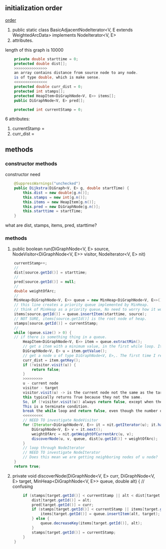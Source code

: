 

## initialization order
[order](https://stackoverflow.com/questions/2007666/in-what-order-do-static-instance-initializer-blocks-in-java-run)
1. public static class BasicAdjacentNodeIterator<V, E extends WeightedArcData> implements NodeIterator<V, E>
2. attributes.


length of this graph is 10000


```java
	private double starttime = 0;
	protected double dist[];
	>>>>>>>>>>>>>>>
	an array contains distance from source node to any node.
	is of type double, which is make sense.
	<<<<<<<<<<<<<<<
	protected double curr_dist = 0;
	protected int stamps[];
	protected HeapItem<DiGraphNode<V, E>> items[];
	public DiGraphNode<V, E> pred[];

	protected int currentStamp = 0;
```
	
6 attributes:
1. currentStamp = 
2. curr_dist =


## methods

### constructor methods
constructor need

```java
	@SuppressWarnings("unchecked")
	public Dijkstra(DiGraph<V, E> g, double startTime) {
		this.dist = new double[g.n()];
		this.stamps = new int[g.n()];
		this.items = new HeapItem[g.n()];
		this.pred = new DiGraphNode[g.n()];
		this.starttime = startTime;
	}
```
what are dist, stamps, items, pred, starttime?

### methods
1. public boolean run(DiGraphNode<V, E> source, NodeVisitor<DiGraphNode<V, E>> visitor, NodeIterator<V, E> nit)

```java
	currentStamp++;
	//
	dist[source.getId()] = starttime;
	//
	pred[source.getId()] = null;
	// 
	double weightOfArc; 
	// 
	MinHeap<DiGraphNode<V, E>> queue = new MinHeap<DiGraphNode<V, E>>();
	// this line creates a priority queue implemented by MinHeap.
	// think of MinHeap as a priority queue, No need to worry how it works for now.
	items[source.getId()] = queue.insertItem(starttime, source);
	// NOT SURE, items[source.getId()] is the root node of heap.
	stamps[source.getId()] = currentStamp;
	// 
	while (queue.size() > 0) {
	// if there is something thing in a queue.
		HeapItem<DiGraphNode<V, E>> item = queue.extractMin();
		// get a item with a minimum value, in the first while loop. It is a root node.
		DiGraphNode<V, E> u = item.getValue();
		// get a node u of type DiGraphNode<V, E>,. The first time I read, I am confused with this.
		curr_dist = item.getKey();
		if (!visitor.visit(u)) {
			return false;
		}
		>>>>>>>>>
		u - current node
		visitor - target
		visitor.visit(u) -> is the current node not the same as the target node?
		this typically returns True because they not the same.
		So, if (!visitor.visit(u)) always return false, except when they found.
		This is a terminate condition.
		break the while loop and return false, even though the number of queue is still greater than 0.
		<<<<<<<<<
		// NEED TO investigate NodeVisitor
		for (Iterator<DiGraphNode<V, E>> it = nit.getIterator(u); it.hasNext();) {
			DiGraphNode<V, E> v = it.next();
			weightOfArc = nit.getWeightOfCurrentArc(u, v);
			discoverNode(u, v, queue, dist[u.getId()] + weightOfArc);
		}
		// loop through NodeIterator
		// NEED TO investigate NodeIterator
		// Does this mean we are getting neighboring nodes of u node?
	}
	return true;
```
2. private void discoverNode(DiGraphNode<V, E> curr, DiGraphNode<V, E> target, MinHeap<DiGraphNode<V, E>> queue,
			double alt) {
// confusing

```java
		if (stamps[target.getId()] < currentStamp || alt < dist[target.getId()]) {
			dist[target.getId()] = alt;
			pred[target.getId()] = curr;
			if (stamps[target.getId()] < currentStamp || items[target.getId()] == null) {
				items[target.getId()] = queue.insertItem(alt, target);
			} else {
				queue.decreaseKey(items[target.getId()], alt);
			}
			stamps[target.getId()] = currentStamp;
		}
	}
```

